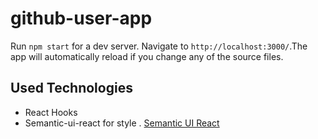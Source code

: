 # github-user-app
Run `npm start`  for a dev server. Navigate to `http://localhost:3000/`.The app will automatically reload if you change any of the source files.
## Used Technologies
- React Hooks
- Semantic-ui-react for style  . [Semantic UI React](https://react.semantic-ui.com/)